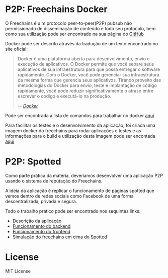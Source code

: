 # P2P: Freechains Docker

O Freechains é u m protocolo peer-to-peer(P2P) pubsub não permissionado de disseminação de conteúdo e todo seu protocolo, bem como sua utilização pode ser encontrado na sua página do [GitHub](https://github.com/Freechains/README)

Docker pode ser descrito através da tradução de um texto encontrado no site oficial:
> Docker é uma plataforma aberta para desenvolvimento, envio e execução de aplicativos. O Docker permite que você separe seus aplicativos de sua infraestrutura para que possa entregar o software rapidamente. Com o Docker, você pode gerenciar sua infraestrutura da mesma forma que gerencia seus aplicativos. Tirando proveito das metodologias do Docker para envio, teste e implantação de código rapidamente, você pode reduzir significativamente o atraso entre escrever o código e executá-lo na produção.
>
> -- <cite>[Docker](https://docs.docker.com/get-started/overview/)</cite>

Pode ser encontrada a lista de comandos para trabalhar no docker [aqui](https://docs.docker.com/engine/reference/run/)

Para facilitar os testes e o desenvolvimento da aplicação, foi criada uma imagem docker do freechains para rodar aplicações e testes e as informações para o build e utilização desta imagem pode ser encontada [aqui](freechains/README.md)

# P2P: Spotted
Como parte prática da matéria, deveríamos desenvolver uma aplicação P2P usando o sistema de reputação do Freechains.

A ideia da aplicação é replicar o funcionamento de páginas spotted que vemos dentro de redes sociais como Facebook de uma forma descentralizada, privada e segura.

Todo o trabalho prático pode ser encontrado nos sequintes links:
 - [Descrição da aplicação](Spotted/README.md)
 - [Funcionamento do backend](Spotted/backend/README.md)
 - [Funcionamento do frontend](Spotted/frontend/README.md)
 - [Simulação do freechains em cima do Spotted](Spotted/simulation/README.md)


# License

MIT License